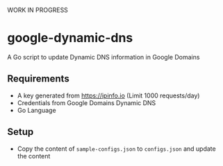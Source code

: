 WORK IN PROGRESS

# google-dynamic-dns
A Go script to update Dynamic DNS information in Google Domains

## Requirements
* A key generated from https://ipinfo.io (Limit 1000 requests/day)
* Credentials from Google Domains Dynamic DNS
* Go Language

## Setup
* Copy the content of `sample-configs.json` to `configs.json` and update the content